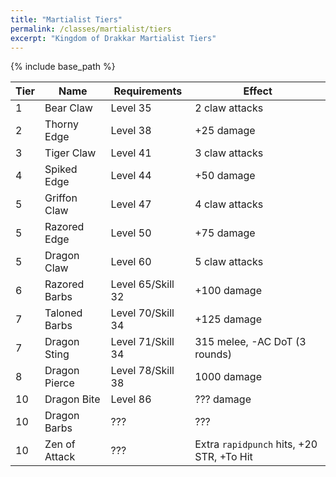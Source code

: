 ```yaml
---
title: "Martialist Tiers"
permalink: /classes/martialist/tiers
excerpt: "Kingdom of Drakkar Martialist Tiers"
---
```


{% include base_path %}

Tier | Name | Requirements | Effect
---- | ---- | ------------ | ------
1    | Bear Claw        | Level 35 | 2 claw attacks
2    | Thorny Edge      | Level 38 | +25 damage
3    | Tiger Claw       | Level 41 | 3 claw attacks
4    | Spiked Edge      | Level 44 | +50 damage
5    | Griffon Claw     | Level 47 | 4 claw attacks
5    | Razored Edge     | Level 50 | +75 damage
5    | Dragon Claw      | Level 60 | 5 claw attacks
6    | Razored Barbs    | Level 65/Skill 32 | +100 damage
7    | Taloned Barbs    | Level 70/Skill 34 | +125 damage
7    | Dragon Sting     | Level 71/Skill 34 | 315 melee, -AC DoT (3 rounds)
8    | Dragon Pierce    | Level 78/Skill 38 | 1000 damage
10   | Dragon Bite      | Level 86 | ??? damage
10   | Dragon Barbs     | ???      | ???
10   | Zen of Attack    | ???      | Extra `rapidpunch` hits, +20 STR, +To Hit
